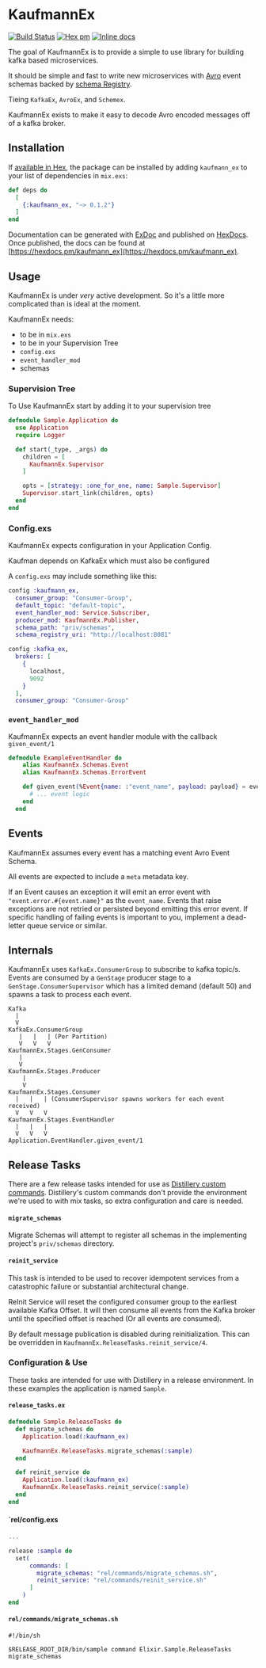 # KaufmannEx

[![Build Status](https://travis-ci.org/sevenmind/kaufmann_ex.svg?branch=master)](https://travis-ci.org/sevenmind/kaufmann_ex)
[![Hex pm](http://img.shields.io/hexpm/v/kaufmann_ex.svg?style=flat)](https://hex.pm/packages/kaufmann_ex)
[![Inline docs](http://inch-ci.org/github/sevenmind/kaufmann_ex.svg)](http://inch-ci.org/github/sevenmind/kaufmann_ex)

The goal of KaufmannEx is to provide a simple to use library for building kafka based microservices.

It should be simple and fast to write new microservices with [Avro](https://avro.apache.org/docs/current/) event schemas backed by [schema Registry](https://docs.confluent.io/current/schema-registry/docs/index.html).

Tieing `KafkaEx`, `AvroEx`, and `Schemex`.

KaufmannEx exists to make it easy to decode Avro encoded messages off of a kafka broker.

## Installation

If [available in Hex](https://hex.pm/docs/publish), the package can be installed
by adding `kaufmann_ex` to your list of dependencies in `mix.exs`:

```elixir
def deps do
  [
    {:kaufmann_ex, "~> 0.1.2"}
  ]
end
```

Documentation can be generated with [ExDoc](https://github.com/elixir-lang/ex_doc)
and published on [HexDocs](https://hexdocs.pm). Once published, the docs can
be found at [https://hexdocs.pm/kaufmann_ex](https://hexdocs.pm/kaufmann_ex).

## Usage

KaufmannEx is under _very_ active development. So it's a little more complicated than is ideal at the moment.

KaufmannEx needs:

* to be in `mix.exs`
* to be in your Supervision Tree
* `config.exs`
* `event_handler_mod`
* schemas

### Supervision Tree

To Use KaufmannEx start by adding it to your supervision tree

```elixir
defmodule Sample.Application do
  use Application
  require Logger

  def start(_type, _args) do
    children = [
      KaufmannEx.Supervisor
    ]

    opts = [strategy: :one_for_one, name: Sample.Supervisor]
    Supervisor.start_link(children, opts)
  end
end
```

### Config.exs

KaufmannEx expects configuration in your Application Config.

Kaufman depends on KafkaEx which must also be configured

A `config.exs` may include something like this:

```elixir
config :kaufmann_ex,
  consumer_group: "Consumer-Group",
  default_topic: "default-topic",
  event_handler_mod: Service.Subscriber,
  producer_mod: KaufmannEx.Publisher,
  schema_path: "priv/schemas",
  schema_registry_uri: "http://localhost:8081"

config :kafka_ex,
  brokers: [
    {
      localhost,
      9092
    }
  ],
  consumer_group: "Consumer-Group"
```

### `event_handler_mod`

KaufmannEx expects an event handler module with the callback `given_event/1`

```elixir
defmodule ExampleEventHandler do
    alias KaufmannEx.Schemas.Event
    alias KaufmannEx.Schemas.ErrorEvent

    def given_event(%Event{name: :"event_name", payload: payload} = event) do
      # ... event logic
    end
  end
```

## Events

KaufmannEx assumes every event has a matching event Avro Event Schema.

All events are expected to include a `meta` metadata key.

If an Event causes an exception it will emit an error event with `"event.error.#{event.name}"` as the `event_name`. Events that raise exceptions are not retried or persisted beyond emitting this error event. If specific handling of failing events is important to you, implement a dead-letter queue service or similar.

## Internals
KaufmannEx uses `KafkaEx.ConsumerGroup` to subscribe to kafka topic/s. Events are consumed by a `GenStage` producer stage to a `GenStage.ConsumerSupervisor` which has a limited demand (default 50) and spawns a task to process each event.

```
Kafka
  |
  V
KafkaEx.ConsumerGroup
   |   |   | (Per Partition)
   V   V   V
KaufmannEx.Stages.GenConsumer
   |
   V
KaufmannEx.Stages.Producer
    |
    V
KaufmannEx.Stages.Consumer
  |   |   | (ConsumerSupervisor spawns workers for each event received)
  V   V   V
KaufmannEx.Stages.EventHandler
  |   |   |
  V   V   V
Application.EventHandler.given_event/1
```

## Release Tasks

There are a few release tasks intended for use as [Distillery custom commands](https://hexdocs.pm/distillery/custom-commands.html). Distillery's custom commands don't provide the environment we're used to with mix tasks, so extra configuration and care is needed. 

#### `migrate_schemas`

Migrate Schemas will attempt to register all schemas in the implementing project's `priv/schemas` directory.

#### `reinit_service`

This task is intended to be used to recover idempotent services from a catastrophic failure or substantial architectural change. 

ReInit Service will reset the configured consumer group to the earliest available Kafka Offset. It will then consume all events from the Kafka broker until the specified offset is reached (Or all events are consumed).

By default message publication is disabled during reinitialization. This can be overridden in `KaufmannEx.ReleaseTasks.reinit_service/4`.

### Configuration & Use

These tasks are intended for use with Distillery in a release environment.  In these examples the application is named `Sample`. 

#### `release_tasks.ex` 

```elixir
defmodule Sample.ReleaseTasks do
  def migrate_schemas do
    Application.load(:kaufmann_ex)

    KaufmannEx.ReleaseTasks.migrate_schemas(:sample)
  end

  def reinit_service do
    Application.load(:kaufmann_ex)
    KaufmannEx.ReleaseTasks.reinit_service(:sample)  
  end
end
```
#### `rel/config.exs

```elixir
...

release :sample do
  set(
      commands: [
        migrate_schemas: "rel/commands/migrate_schemas.sh",
        reinit_service: "rel/commands/reinit_service.sh"
      ]
    )
end
```

#### `rel/commands/migrate_schemas.sh`

```
#!/bin/sh

$RELEASE_ROOT_DIR/bin/sample command Elixir.Sample.ReleaseTasks migrate_schemas
```

